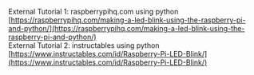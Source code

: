External Tutorial 1: raspberrypihq.com using python [https://raspberrypihq.com/making-a-led-blink-using-the-raspberry-pi-and-python/](https://raspberrypihq.com/making-a-led-blink-using-the-raspberry-pi-and-python/)  
External Tutorial 2: instructables using python [https://www.instructables.com/id/Raspberry-Pi-LED-Blink/](https://www.instructables.com/id/Raspberry-Pi-LED-Blink/)

